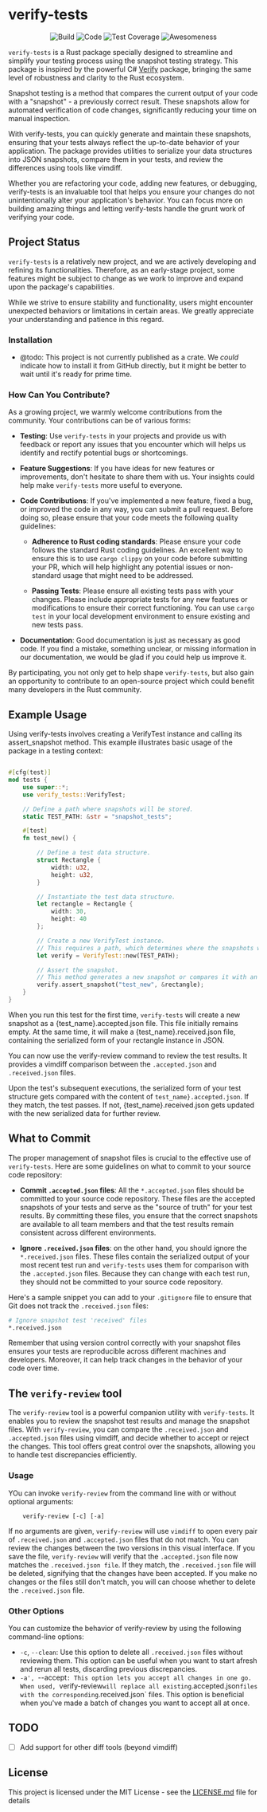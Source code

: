 # verify-tests 
<div align="center">

![Build](https://seddy.com/cicd/k987e/build.svg?)
![Code](https://seddy.com/cicd/k987e/code.svg?)
![Test Coverage](https://seddy.com/cicd/k987e/coverage.svg?)
![Awesomeness](https://seddy.com/cicd/k987e/awesome.svg?)

</div>


`verify-tests` is a Rust package specially designed to streamline and simplify
your testing process using the snapshot testing strategy. This package is
inspired by the powerful C# [Verify](https://github.com/VerifyTests/Verify)
package, bringing the same level of robustness and clarity to the Rust
ecosystem.

Snapshot testing is a method that compares the current output of your code with
a "snapshot" - a previously correct result. These snapshots allow for automated
verification of code changes, significantly reducing your time
on manual inspection.

With verify-tests, you can quickly generate and maintain these snapshots,
ensuring that your tests always reflect the up-to-date behavior of your
application. The package provides utilities to serialize your data structures
into JSON snapshots, compare them in your tests, and review the differences
using tools like vimdiff.

Whether you are refactoring your code, adding new features, or debugging,
verify-tests is an invaluable tool that helps you ensure your changes do not
unintentionally alter your application's behavior. You can focus more on
building amazing things and letting verify-tests handle the grunt work of verifying
your code.

## Project Status

`verify-tests` is a relatively new project, and we are actively developing and
refining its functionalities. Therefore, as an early-stage project, some features might be
subject to change as we work to improve and expand upon the package's
capabilities.

While we strive to ensure stability and functionality, users might encounter
unexpected behaviors or limitations in certain areas. We greatly appreciate your
understanding and patience in this regard.

### Installation

- @todo: This project is not currently published as a crate. We *could* indicate
  how to install it from GitHub directly, but it might be better to wait until
  it's ready for prime time.

### How Can You Contribute?

As a growing project, we warmly welcome contributions from the community. Your
contributions can be of various forms:

- **Testing**: Use `verify-tests` in your projects and provide us with feedback
  or report any issues that you encounter which will  helps us identify and rectify
  potential bugs or shortcomings.
  
- **Feature Suggestions**: If you have ideas for new features or improvements,
  don't hesitate to share them with us. Your insights could help make
  `verify-tests` more useful to everyone.

- **Code Contributions**: If you've implemented a new feature, fixed a bug, or
  improved the code in any way, you can submit a pull request. Before doing so,
  please ensure that your code meets the following quality guidelines:
  
  - **Adherence to Rust coding standards**: Please ensure your code follows the
    standard Rust coding guidelines. An excellent way to ensure this is to use
    `cargo clippy` on your code before submitting your PR, which will help
    highlight any potential issues or non-standard usage that might need to be
    addressed.
  
  - **Passing Tests**: Please ensure all existing tests pass with your changes.
    Please include appropriate tests for any new features or modifications to
    ensure their correct functioning. You can use `cargo test` in your local
    development environment to ensure existing and new tests pass.

- **Documentation**: Good documentation is just as necessary as good code. If
  you find a mistake, something unclear, or missing information in our
  documentation, we would be glad if you could help us improve it.

By participating, you not only get to help shape `verify-tests`, but also gain
an opportunity to contribute to an open-source project which could benefit many
developers in the Rust community.

## Example Usage

Using verify-tests involves creating a VerifyTest instance and calling its
assert_snapshot method. This example illustrates basic usage of the package in
a testing context:

```rust 

#[cfg(test)] 
mod tests { 
    use super::*; 
    use verify_tests::VerifyTest;

    // Define a path where snapshots will be stored.
    static TEST_PATH: &str = "snapshot_tests";

    #[test]
    fn test_new() {

        // Define a test data structure.
        struct Rectangle {
            width: u32,
            height: u32,
        }

        // Instantiate the test data structure.
        let rectangle = Rectangle {
            width: 30,
            height: 40
        };

        // Create a new VerifyTest instance.
        // This requires a path, which determines where the snapshots will be stored.
        let verify = VerifyTest::new(TEST_PATH);

        // Assert the snapshot.
        // This method generates a new snapshot or compares it with an existing one.
        verify.assert_snapshot("test_new", &rectangle);
    }
}
```

When you run this test for the first time, `verify-tests` will create a new
snapshot as a {test_name}.accepted.json file. This file initially
remains empty. At the same time, it will make a {test_name}.received.json file,
containing the serialized form of your rectangle instance in JSON.

You can now use the verify-review command to review the test results. It
provides a vimdiff comparison between the `.accepted.json` and `.received.json`
files.

Upon the test's subsequent executions, the serialized form of your test
structure gets compared with the content of `test_name}.accepted.json`. If they
match, the test passes. If not, {test_name}.received.json gets updated with the
new serialized data for further review.

## What to Commit 

The proper management of snapshot files is crucial to the effective use of
`verify-tests`. Here are some guidelines on what to commit to your source code
repository:

- **Commit `.accepted.json` files**: All the `*.accepted.json` files should be
  committed to your source code repository. These files are the accepted
  snapshots of your tests and serve as the "source of truth" for your test
  results. By committing these files, you ensure that the correct snapshots are
  available to all team members and that the test results remain consistent
  across different environments.

- **Ignore `.received.json` files**: on the other hand, you should ignore the
  `*.received.json` files. These files contain the serialized output of your
  most recent test run and `verify-tests` uses them for comparison with the
  `.accepted.json` files. Because they can change with each test run, they
  should not be committed to your source code repository. 

Here's a sample snippet you can add to your `.gitignore` file to ensure that
Git does not track the `.received.json` files:

```bash
# Ignore snapshot test 'received' files
*.received.json
```

Remember that using version control correctly with your snapshot files ensures
your tests are reproducible across different machines and developers. Moreover,
it can help track changes in the behavior of your code over time.

<a name="verifyreview"></a>
## The `verify-review` tool 

The `verify-review` tool is a powerful companion utility with
`verify-tests`. It enables you to review the snapshot test results and manage the
snapshot files. With `verify-review`, you can compare the `.received.json` and
`.accepted.json` files using vimdiff, and decide whether to accept or reject the
changes. This tool offers great control over the snapshots, allowing
you to handle test discrepancies efficiently.

### Usage

YOu can invoke `verify-review` from the command line with or without
optional arguments:

```
    verify-review [-c] [-a]
```

If no arguments are given, `verify-review` will use `vimdiff` to open every
pair of `.received.json` and `.accepted.json` files that do not match. You can
review the changes between the two versions in this visual interface. If you
save the file, `verify-review` will verify that the `.accepted.json` file now
matches the `.received.json file`. If they match, the `.received.json` file
will be deleted, signifying that the changes have been accepted. If you make no
changes or the files still don't match, you will can choose whether to delete
the `.received.json` file.


### Other Options

You can customize the behavior of verify-review by using the following
command-line options:

- `-c`, `--clean`: Use this option to delete all `.received.json` files without
  reviewing them. This option can be useful when you want to start afresh and
  rerun all tests, discarding previous discrepancies.
- `-a', `--accept`: This option lets you accept all changes in one go. When
  used, `verify-review` will replace all existing `.accepted.json` files with
  the corresponding `.received.json` files. This option is beneficial when
  you've made a batch of changes you want to accept all at once.


## TODO

- [ ] Add support for other diff tools (beyond vimdiff)


## License

This project is licensed under the MIT License - see the
[LICENSE.md](LICENSE.md) file for details

